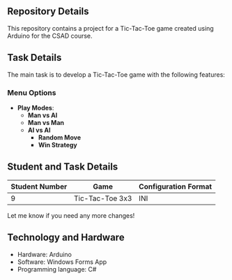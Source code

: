 ## Repository Details
This repository contains a project for a Tic-Tac-Toe game created using Arduino for the CSAD course.

## Task Details
The main task is to develop a Tic-Tac-Toe game with the following features:

### Menu Options
- **Play Modes**:
  - **Man vs AI**
  - **Man vs Man**
  - **AI vs AI**
    - **Random Move**
    - **Win Strategy**
## Student and Task Details

| **Student Number** | **Game**            | **Configuration Format** |
|---------------------|---------------------|--------------------------|
| 9                   | Tic-Tac-Toe 3x3     | INI                      |

Let me know if you need any more changes!
## Technology and Hardware
- Hardware: Arduino
- Software: Windows Forms App
- Programming language: C#
